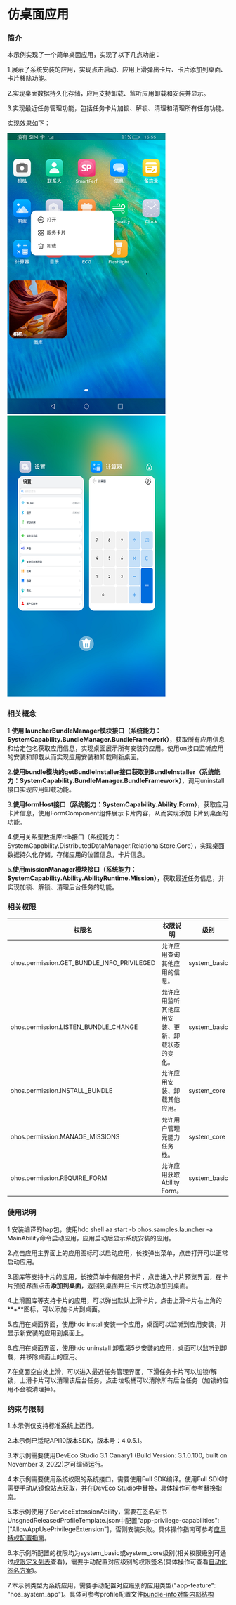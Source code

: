 # 仿桌面应用

### 简介

本示例实现了一个简单桌面应用，实现了以下几点功能：

1.展示了系统安装的应用，实现点击启动、应用上滑弹出卡片、卡片添加到桌面、卡片移除功能。

2.实现桌面数据持久化存储，应用支持卸载、监听应用卸载和安装并显示。

3.实现最近任务管理功能，包括任务卡片加锁、解锁、清理和清理所有任务功能。

实现效果如下：

![home](./screenshots/zh/home.png) ![recents](./screenshots/zh/recents.png)

### 相关概念

1.**使用 launcherBundleManager模块接口（系统能力：SystemCapability.BundleManager.BundleFramework）**，获取所有应用信息和给定包名获取应用信息，实现桌面展示所有安装的应用。使用on接口监听应用的安装和卸载从而实现应用安装和卸载刷新桌面。

2.**使用bundle模块的getBundleInstaller接口获取到BundleInstaller（系统能力：SystemCapability.BundleManager.BundleFramework）**，调用uninstall接口实现应用卸载功能。

3.**使用formHost接口（系统能力：SystemCapability.Ability.Form）**，获取应用卡片信息，使用FormComponent组件展示卡片内容，从而实现添加卡片到桌面的功能。

4.使用关系型数据库rdb接口（系统能力：SystemCapability.DistributedDataManager.RelationalStore.Core），实现桌面数据持久化存储，存储应用的位置信息，卡片信息。

5.**使用missionManager模块接口（系统能力：SystemCapability.Ability.AbilityRuntime.Mission）**，获取最近任务信息，并实现加锁、解锁、清理后台任务的功能。

### 相关权限

| 权限名                                     | 权限说明                                         | 级别         |
| ------------------------------------------ | ------------------------------------------------ | ------------ |
| ohos.permission.GET_BUNDLE_INFO_PRIVILEGED | 允许应用查询其他应用的信息。                     | system_basic |
| ohos.permission.LISTEN_BUNDLE_CHANGE       | 允许应用监听其他应用安装、更新、卸载状态的变化。 | system_basic |
| ohos.permission.INSTALL_BUNDLE             | 允许应用安装、卸载其他应用。                     | system_core  |
| ohos.permission.MANAGE_MISSIONS            | 允许用户管理元能力任务栈。                       | system_core  |
| ohos.permission.REQUIRE_FORM               | 允许应用获取Ability Form。                       | system_basic |

### 使用说明

1.安装编译的hap包，使用hdc shell aa start -b ohos.samples.launcher -a MainAbility命令启动应用，应用启动后显示系统安装的应用。

2.点击应用主界面上的应用图标可以启动应用，长按弹出菜单，点击打开可以正常启动应用。

3.图库等支持卡片的应用，长按菜单中有服务卡片，点击进入卡片预览界面，在卡片预览界面点击**添加到桌面**，返回到桌面并且卡片成功添加到桌面。

4.上滑图库等支持卡片的应用，可以弹出默认上滑卡片，点击上滑卡片右上角的**+**图标，可以添加卡片到桌面。

5.应用在桌面界面，使用hdc install安装一个应用，桌面可以监听到应用安装，并显示新安装的应用到桌面上。

6.应用在桌面界面，使用hdc uninstall 卸载第5步安装的应用，桌面可以监听到卸载，并移除桌面上的应用。

7.在桌面空白处上滑，可以进入最近任务管理界面，下滑任务卡片可以加锁/解锁，上滑卡片可以清理该后台任务，点击垃圾桶可以清除所有后台任务（加锁的应用不会被清理掉）。

### 约束与限制

1.本示例仅支持标准系统上运行。

2.本示例已适配API10版本SDK，版本号：4.0.5.1。

3.本示例需要使用DevEco Studio 3.1 Canary1 (Build Version: 3.1.0.100, built on November 3, 2022)才可编译运行。

4.本示例需要使用系统权限的系统接口，需要使用Full SDK编译。使用Full SDK时需要手动从镜像站点获取，并在DevEco Studio中替换，具体操作可参考[替换指南](https://gitee.com/openharmony/docs/blob/master/zh-cn/application-dev/quick-start/full-sdk-switch-guide.md)。

5.本示例使用了ServiceExtensionAbility，需要在签名证书UnsgnedReleasedProfileTemplate.json中配置"app-privilege-capabilities": ["AllowAppUsePrivilegeExtension"]，否则安装失败。具体操作指南可参考[应用特权配置指南](https://gitee.com/openharmony/docs/blob/eb73c9e9dcdd421131f33bb8ed6ddc030881d06f/zh-cn/device-dev/subsystems/subsys-app-privilege-config-guide.md)。

6.本示例所配置的权限均为system_basic或system_core级别(相关权限级别可通过[权限定义列表](https://gitee.com/openharmony/docs/blob/master/zh-cn/application-dev/security/permission-list.md)查看)，需要手动配置对应级别的权限签名(具体操作可查看[自动化签名方案](https://docs.openharmony.cn/pages/v3.2Beta/zh-cn/application-dev/security/hapsigntool-overview.md/))。

7.本示例类型为系统应用，需要手动配置对应级别的应用类型("app-feature": "hos_system_app")。具体可参考profile配置文件[bundle-info对象内部结构](https://gitee.com/openharmony/docs/blob/eb73c9e9dcdd421131f33bb8ed6ddc030881d06f/zh-cn/application-dev/security/app-provision-structure.md#bundle-info%E5%AF%B9%E8%B1%A1%E5%86%85%E9%83%A8%E7%BB%93%E6%9E%84)

